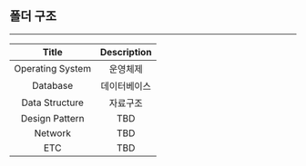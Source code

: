 ## 폴더 구조

---

|      Title       |  Description   |
|:----------------:|:--------------:|
| Operating System |  운영체제  |
|     Database     | 데이터베이스 |
|  Data Structure  |  자료구조  |
|  Design Pattern  |      TBD       |
|     Network      |      TBD       |
|       ETC        |      TBD       |